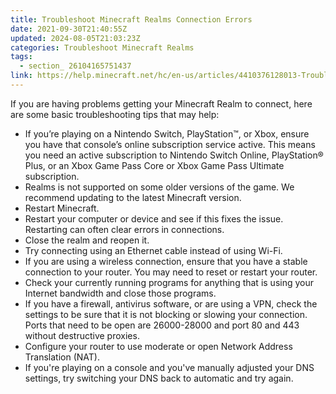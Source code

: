 ```yaml
---
title: Troubleshoot Minecraft Realms Connection Errors
date: 2021-09-30T21:40:55Z
updated: 2024-08-05T21:03:23Z
categories: Troubleshoot Minecraft Realms
tags:
  - section_ 26104165751437
link: https://help.minecraft.net/hc/en-us/articles/4410376128013-Troubleshoot-Minecraft-Realms-Connection-Errors
---
```


If you are having problems getting your Minecraft Realm to connect, here are some basic troubleshooting tips that may help:

- If you’re playing on a Nintendo Switch, PlayStation™, or Xbox, ensure you have that console’s online subscription service active. This means you need an active subscription to Nintendo Switch Online, PlayStation® Plus, or an Xbox Game Pass Core or Xbox Game Pass Ultimate subscription.
- Realms is not supported on some older versions of the game. We recommend updating to the latest Minecraft version.
- Restart Minecraft.
- Restart your computer or device and see if this fixes the issue. Restarting can often clear errors in connections.
- Close the realm and reopen it.
- Try connecting using an Ethernet cable instead of using Wi-Fi.
- If you are using a wireless connection, ensure that you have a stable connection to your router. You may need to reset or restart your router.
- Check your currently running programs for anything that is using your Internet bandwidth and close those programs.
- If you have a firewall, antivirus software, or are using a VPN, check the settings to be sure that it is not blocking or slowing your connection. Ports that need to be open are 26000-28000 and port 80 and 443 without destructive proxies.
- Configure your router to use moderate or open Network Address Translation (NAT).
- If you're playing on a console and you've manually adjusted your DNS settings, try switching your DNS back to automatic and try again.
